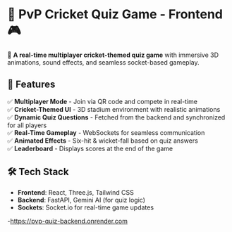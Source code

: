 # 🏏 PvP Cricket Quiz Game - Frontend 🎮  

🚀 **A real-time multiplayer cricket-themed quiz game** with immersive 3D animations, sound effects, and seamless socket-based gameplay.  

## 📌 Features  
✅ **Multiplayer Mode** - Join via QR code and compete in real-time  
✅ **Cricket-Themed UI** - 3D stadium environment with realistic animations  
✅ **Dynamic Quiz Questions** - Fetched from the backend and synchronized for all players  
✅ **Real-Time Gameplay** - WebSockets for seamless communication  
✅ **Animated Effects** - Six-hit & wicket-fall based on quiz answers  
✅ **Leaderboard** - Displays scores at the end of the game  

## 🛠️ Tech Stack  
- **Frontend**: React, Three.js, Tailwind CSS  
- **Backend**: FastAPI, Gemini AI (for quiz logic)  
- **Sockets**: Socket.io for real-time game updates

-https://pvp-quiz-backend.onrender.com
